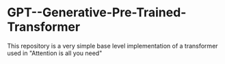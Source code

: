 # GPT--Generative-Pre-Trained-Transformer
This repository is a very simple base level implementation of a transformer used in "Attention is all you need"
